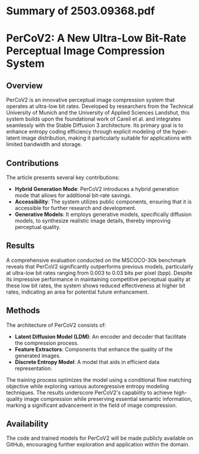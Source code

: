 # Summary of 2503.09368.pdf

# PerCoV2: A New Ultra-Low Bit-Rate Perceptual Image Compression System

## Overview
PerCoV2 is an innovative perceptual image compression system that operates at ultra-low bit rates. Developed by researchers from the Technical University of Munich and the University of Applied Sciences Landshut, this system builds upon the foundational work of Careil et al. and integrates seamlessly with the Stable Diffusion 3 architecture. Its primary goal is to enhance entropy coding efficiency through explicit modeling of the hyper-latent image distribution, making it particularly suitable for applications with limited bandwidth and storage.

## Contributions
The article presents several key contributions:
- **Hybrid Generation Mode**: PerCoV2 introduces a hybrid generation mode that allows for additional bit-rate savings.
- **Accessibility**: The system utilizes public components, ensuring that it is accessible for further research and development.
- **Generative Models**: It employs generative models, specifically diffusion models, to synthesize realistic image details, thereby improving perceptual quality.

## Results
A comprehensive evaluation conducted on the MSCOCO-30k benchmark reveals that PerCoV2 significantly outperforms previous models, particularly at ultra-low bit rates ranging from 0.003 to 0.03 bits per pixel (bpp). Despite its impressive performance in maintaining competitive perceptual quality at these low bit rates, the system shows reduced effectiveness at higher bit rates, indicating an area for potential future enhancement.

## Methods
The architecture of PerCoV2 consists of:
- **Latent Diffusion Model (LDM)**: An encoder and decoder that facilitate the compression process.
- **Feature Extractors**: Components that enhance the quality of the generated images.
- **Discrete Entropy Model**: A model that aids in efficient data representation.

The training process optimizes the model using a conditional flow matching objective while exploring various autoregressive entropy modeling techniques. The results underscore PerCoV2's capability to achieve high-quality image compression while preserving essential semantic information, marking a significant advancement in the field of image compression.

## Availability
The code and trained models for PerCoV2 will be made publicly available on GitHub, encouraging further exploration and application within the domain.
